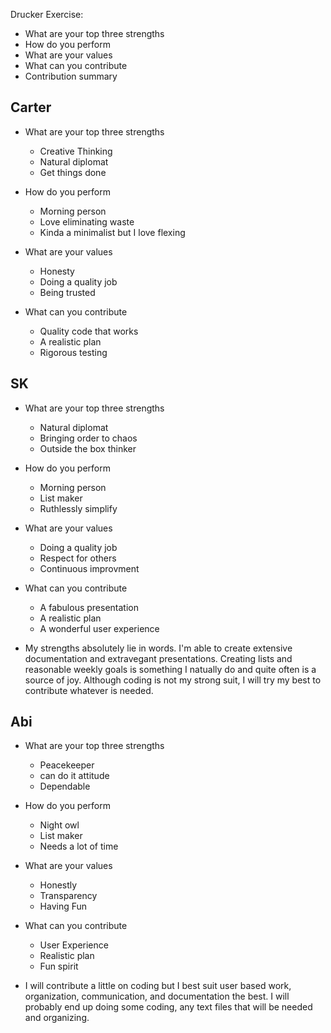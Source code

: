 Drucker Exercise: 
* What are your top three strengths
* How do you perform
* What are your values
* What can you contribute 
* Contribution summary

Carter
--------- 
* What are your top three strengths
	- Creative Thinking
	- Natural diplomat
	- Get things done

* How do you perform
	- Morning person
	- Love eliminating waste
	- Kinda a minimalist but I love flexing

* What are your values
	- Honesty
	- Doing a quality job
	- Being trusted
	
* What can you contribute
	- Quality code that works
	- A realistic plan
	- Rigorous testing

SK 
---------
* What are your top three strengths
	- Natural diplomat
	- Bringing order to chaos
	- Outside the box thinker

* How do you perform
	- Morning person
	- List maker 
	- Ruthlessly simplify

* What are your values
	- Doing a quality job
	- Respect for others
	- Continuous improvment

* What can you contribute 
	- A fabulous presentation 
	- A realistic plan
	- A wonderful user experience

* My strengths absolutely lie in words. I'm able to create extensive documentation and extravegant presentations. Creating lists and reasonable weekly goals is something I natually do and quite often is a source of joy. Although coding is not my strong suit, I will try my best to contribute whatever is needed.

Abi 
---------
* What are your top three strengths
	- Peacekeeper 
	- can do it attitude 
	- Dependable

* How do you perform
	- Night owl 
	- List maker 
	- Needs a lot of time

* What are your values
	- Honestly 
	- Transparency
	- Having Fun 

* What can you contribute 
	- User Experience  
	- Realistic plan 
	- Fun spirit 

* I will contribute a little on coding but I best suit user based work, organization, communication, and documentation the best. I will probably end up doing some coding, any text files that will be needed and organizing. 
